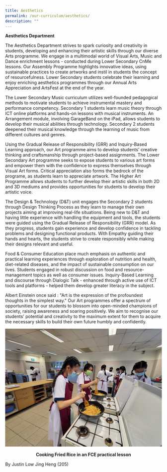 ```yaml
---
title: Aesthetics
permalink: /our-curriculum/aesthetics/
description: ""
---
```

**Aesthetics Department**

The Aesthetics Department strives to spark curiosity and creativity in students, developing and enhancing their artistic skills through our diverse Arts programme. We engage in a multimodal world of Visual Arts, Music and Dance enrichment lessons - conducted during Lower Secondary CnMe lessons. Our Assembly Programme highlights innovative ideas, using sustainable practices to create artworks and instil in students the concept of resourcefulness. Lower Secondary students celebrate their learning and enjoy enriching aesthetics programmes through our Annual Arts Appreciation and ArtsFest at the end of the year. 

The Lower Secondary Music curriculum utilizes well-founded pedagogical methods to motivate students to achieve instrumental mastery and performance competency. Secondary 1 students learn music theory through ICT online platforms and hands-on lessons with musical instruments. An Arrangement module, involving GarageBand on the iPad, allows students to develop their musical abilities through technology. Secondary 2 students deepened their musical knowledge through the learning of music from different cultures and genres.

Using the Gradual Release of Responsibility (GRR) and Inquiry-Based Learning approach, our Art programme aims to develop students' creative thinking and craftsmanship through project-based assignments. The Lower Secondary Art programme seeks to expose students to various art forms and empower them with the confidence to express themselves through Visual Art forms. Critical appreciation also forms the bedrock of the programe, as students learn to appreciate artwork. The Higher Art Programme allows students to further develop their artistic skills in both 2D and 3D mediums and provides opportunities for students to develop their artistic voice.

The Design & Technology (D&T) unit engages the Secondary 2 students through Design Thinking Process as they learn to manage their own projects aiming at improving real-life situations. Being new to D&T and having little experience with handling the equipment and tools, the students were guided using the Gradual Release of Responsibility (GRR) model. As they progress, students gain experience and develop confidence in tackling problems and designing functional products. With Empathy guiding their hands and hearts, the students strive to create responsibly while making their designs relevant and useful.

Food & Consumer Education place much emphasis on authentic and practical learning experiences through exploration of nutrition and health, diet-related diseases, and the impact of sustainable consumption on our lives. Students engaged in robust discussion on food and resource-management topics as well as consumer issues. Inquiry-Based Learning and discourse through Dialogic Talk - enhanced through active use of ICT tools and platforms - helped them develop greater literacy in the subject.

Albert Einstein once said : "Art is the expression of the profoundest thoughts in the simplest way." Our Art programmes offer a spectrum of opportunities for our students to blossom into open-minded champions of society, raising awareness and soaring positively. We aim to recognise our students' potential and creativity to the maximum extent for them to acquire the necessary skills to build their own future humbly and confidently.

![Cooking Fried Rice in an FCE practical lesson](/images/Cooking%20Fried%20Rice%20in%20an%20FCE%20practical%20lesson.jpg)

<p style="text-align: center"><strong>Cooking Fried Rice in an FCE practical lesson</strong></p>


By Justin Low Jing Heng (205)